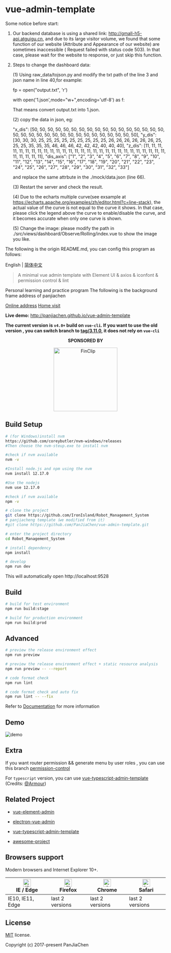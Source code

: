 # vue-admin-template

Some notice before start:

1. Our backend database is using a shared link: http://gmall-h5-api.atguigu.cn, and due to its large visitor volume, we found that some function of our website (Attribute and Appearance of our website) are sometimes inaccessible (
Request failed with status code 503). In that case, please wait for the website to response, or just skip this function.

2. Steps to change the dashboard data:

   (1) Using raw_data/tojson.py and modify the  txt path of the line 3 and json name in line 40,for example:

   fp = open("output.txt", 'r')
   
   with open('1.json',mode="w+",encoding='utf-8') as f:

   That means convert output.txt into 1.json.

   (2) copy the data in json, eg:

   "x_dis": [50, 50, 50, 50, 50, 50, 50, 50, 50, 50, 50, 50, 50, 50, 50, 50, 50, 50, 50, 50, 50, 50, 50, 50, 50, 50, 50, 50, 50, 50, 50, 50, 50], "y_dis": [30, 30, 30, 25, 25, 25, 25, 25, 25, 25, 25, 25, 26, 26, 26, 26, 26, 26, 25, 25, 25, 35, 35, 35, 46, 46, 46, 42, 42, 42, 40, 40, 40], "z_dis": [11, 11, 11, 11, 11, 11, 11, 11, 11, 11, 11, 11, 11, 11, 11, 11, 11, 11, 11, 11, 11, 11, 11, 11, 11, 11, 11, 11, 11, 11, 11, 11, 11], "dis_axis": ["1", "2", "3", "4", "5", "6", "7", "8", "9", "10", "11", "12", "13", "14", "15", "16", "17", "18", "19", "20", "21", "22", "23", "24", "25", "26", "27", "28", "29", "30", "31", "32", "33"]

   and replace the same attrbute in the ./mock/data.json (line 66).

   (3) Restart the server and check the result.

   (4) Due to the echarts multiple curve(see exsample at https://echarts.apache.org/examples/zh/editor.html?c=line-stack), the actual value of the curve is not equal to the curve it shows. In that case, please click the legend above the curve to enable/disable the curve, and it becomes accurate when only one curve is shown. 

   (5) Change the image: please modify the path in ./src/views/dashboard/Observe/Rolling/index.vue to show the image you like.


The following is the origin README.md, you can config this program as follows:

English | [简体中文](./README-zh.md)

> A minimal vue admin template with Element UI & axios & iconfont & permission control & lint

Personal learning and practice program
The following is the background frame address of panjiachen

[Online address](http://panjiachen.github.io/vue-admin-template)
[Home visit](https://panjiachen.gitee.io/vue-admin-template)

**Live demo:** http://panjiachen.github.io/vue-admin-template

**The current version is `v4.0+` build on `vue-cli`. If you want to use the old version , you can switch branch to [tag/3.11.0](https://github.com/PanJiaChen/vue-admin-template/tree/tag/3.11.0), it does not rely on `vue-cli`**

<p align="center">
  <b>SPONSORED BY</b>
</p>
<p align="center">
   <a href="https://finclip.com?from=vue_element" title="FinClip" target="_blank">
      <img height="200px" src="https://gitee.com/panjiachen/gitee-cdn/raw/master/vue%E8%B5%9E%E5%8A%A9.png" title="FinClip">
   </a>
</p>




## Build Setup

```bash
# (for Windows)install nvm
https://github.com/coreybutler/nvm-windows/releases
#Then choose the nvm-steup.exe to install nvm

#check if nvm available
nvm -v

#Install node.js and npm using the nvm
nvm install 12.17.0

#Use the nodejs
nvm use 12.17.0 

#check if nvm available
npm -v

# clone the project
git clone https://github.com/IronIsland/Robot_Management_System
# panjiacheng template（we modified from it）
#git clone https://github.com/PanJiaChen/vue-admin-template.git

# enter the project directory
cd Robot_Management_System

# install dependency
npm install

# develop
npm run dev
```

This will automatically open http://localhost:9528

## Build

```bash
# build for test environment
npm run build:stage

# build for production environment
npm run build:prod
```

## Advanced

```bash
# preview the release environment effect
npm run preview

# preview the release environment effect + static resource analysis
npm run preview -- --report

# code format check
npm run lint

# code format check and auto fix
npm run lint -- --fix
```

Refer to [Documentation](https://panjiachen.github.io/vue-element-admin-site/guide/essentials/deploy.html) for more information

## Demo

![demo](src/assets/test.png)

## Extra

If you want router permission && generate menu by user roles , you can use this branch [permission-control](https://github.com/PanJiaChen/vue-admin-template/tree/permission-control)

For `typescript` version, you can use [vue-typescript-admin-template](https://github.com/Armour/vue-typescript-admin-template) (Credits: [@Armour](https://github.com/Armour))

## Related Project

- [vue-element-admin](https://github.com/PanJiaChen/vue-element-admin)

- [electron-vue-admin](https://github.com/PanJiaChen/electron-vue-admin)

- [vue-typescript-admin-template](https://github.com/Armour/vue-typescript-admin-template)

- [awesome-project](https://github.com/PanJiaChen/vue-element-admin/issues/2312)

## Browsers support

Modern browsers and Internet Explorer 10+.

| [<img src="https://raw.githubusercontent.com/alrra/browser-logos/master/src/edge/edge_48x48.png" alt="IE / Edge" width="24px" height="24px" />](http://godban.github.io/browsers-support-badges/)</br>IE / Edge | [<img src="https://raw.githubusercontent.com/alrra/browser-logos/master/src/firefox/firefox_48x48.png" alt="Firefox" width="24px" height="24px" />](http://godban.github.io/browsers-support-badges/)</br>Firefox | [<img src="https://raw.githubusercontent.com/alrra/browser-logos/master/src/chrome/chrome_48x48.png" alt="Chrome" width="24px" height="24px" />](http://godban.github.io/browsers-support-badges/)</br>Chrome | [<img src="https://raw.githubusercontent.com/alrra/browser-logos/master/src/safari/safari_48x48.png" alt="Safari" width="24px" height="24px" />](http://godban.github.io/browsers-support-badges/)</br>Safari |
| --------------------------------------------------------------------------------------------------------------------------------------------------------------------------------------------------------------- | ----------------------------------------------------------------------------------------------------------------------------------------------------------------------------------------------------------------- | ------------------------------------------------------------------------------------------------------------------------------------------------------------------------------------------------------------- | ------------------------------------------------------------------------------------------------------------------------------------------------------------------------------------------------------------- |
| IE10, IE11, Edge                                                                                                                                                                                                | last 2 versions                                                                                                                                                                                                   | last 2 versions                                                                                                                                                                                               | last 2 versions                                                                                                                                                                                               |

## License

[MIT](https://github.com/PanJiaChen/vue-admin-template/blob/master/LICENSE) license.

Copyright (c) 2017-present PanJiaChen
